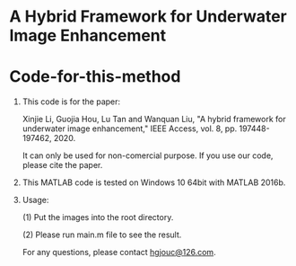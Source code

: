 # A Hybrid Framework for Underwater Image Enhancement
# Code-for-this-method

1. This code is for the paper: 

   Xinjie Li, Guojia Hou, Lu Tan and Wanquan Liu, "A hybrid framework for underwater image enhancement," IEEE Access, vol. 8, pp. 197448-197462, 2020.

   It can only be used for non-comercial purpose. If you use our code, please cite the paper.

2. This MATLAB code is tested on Windows 10 64bit with MATLAB 2016b. 

3. Usage:

   (1) Put the images into the root directory.


   (2) Please run main.m file to see the result.


   For any questions, please contact hgjouc@126.com.
